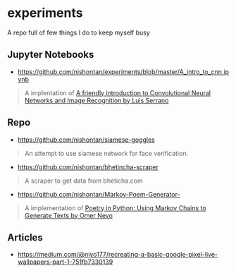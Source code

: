 # experiments
A repo full of few things I do to keep myself busy

## Jupyter Notebooks
- https://github.com/nishontan/experiments/blob/master/A_intro_to_cnn.ipynb
> A implentation of [A friendly introduction to Convolutional Neural Networks and Image Recognition by  Luis Serrano](https://www.youtube.com/watch?v=2-Ol7ZB0MmU) 
 

## Repo
- https://github.com/nishontan/siamese-goggles
> An attempt to use siamese network for face verification.

- https://github.com/nishontan/bhetincha-scraper
> A scraper to get data from bheticha.com

- https://github.com/nishontan/Markov-Poem-Generator-
> A implementation of [Poetry in Python: Using Markov Chains to Generate Texts by Omer Nevo](https://www.youtube.com/watch?v=yyNTjDkQQEk)

## Articles
- https://medium.com/@niyo177/recreating-a-basic-google-pixel-live-wallpapers-part-1-751fb7330139
